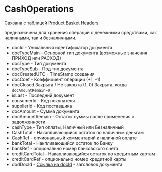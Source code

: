 # CashOperations
Связана с таблицей [Product Basket Headers](https://github.com/smpb05/DSS-Retail/wiki/Product-Basket-Headers#product-basket-headers)

предназначена для хранения операций с денежными средствами, как наличными, так и безналичными.

* docId - Уникальный идентификатор документа
* docTypeMain - Основной тип документа (возможные значения ПРИХОД или РАСХОД)
* docType - Тип документа
* docTypeSub - Под тип документа
* docCreatedUTC - TimeStamp создания
* docCoef  - Коэффициент операции (+1, -1) 
* docClosed  Закрыта / Не закрыта (1, 0) Закрыта, когда `docAmountRemain=0`
* isLast - Последний документ
* consumerId - Код покупателя
* supplierId - Код поставщика
* docAmount - Сумма документа
* docAmountRemain - Остаток суммы после применения к задолженности
* cashType - Тип оплаты, Наличный или Безналичный
* CashTotal - Накапливающийся остаток по наличным деньгам
* CashRef - опчиональный комментарий к наличной оплате
* bankTotal - Накпливающийся остаток по Банку
* bankRef - опционально номер банковского счета
* creditCardTotal - Накапливающийся остаток по кредитным картам
* creditCardRef - опционально номер кредитной карты
* dodDocId - [Ссылка на docId](https://github.com/smpb05/DSS-Retail/wiki/Product-Basket-Headers#product-basket-headers) - заголовок документа